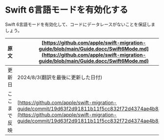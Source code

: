# Swift 6言語モードを有効化する

Swift 6言語モードを有効化して、コードにデータレースがないことを保証しましょう。

|原文|[https://github.com/apple/swift-migration-guide/blob/main/Guide.docc/Swift6Mode.md](https://github.com/apple/swift-migration-guide/blob/main/Guide.docc/Swift6Mode.md)|
|---|---|
|更新日|2024/8/3(翻訳を最後に更新した日付)|
|ここまで反映|[https://github.com/apple/swift-migration-guide/commit/19d63f2d91811b11f5cc832f72d4374ae4b83f1f](https://github.com/apple/swift-migration-guide/commit/19d63f2d91811b11f5cc832f72d4374ae4b83f1f)|

